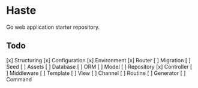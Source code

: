 # Haste

Go web application starter repository.

## Todo

[x] Structuring
[x] Configuration
[x] Environment
[x] Router
[ ] Migration
[ ] Seed
[ ] Assets
[ ] Database
[ ] ORM
[ ] Model
[ ] Repository
[x] Controller
[ ] Middleware
[ ] Template
[ ] View
[ ] Channel
[ ] Routine
[ ] Generator
[ ] Command

